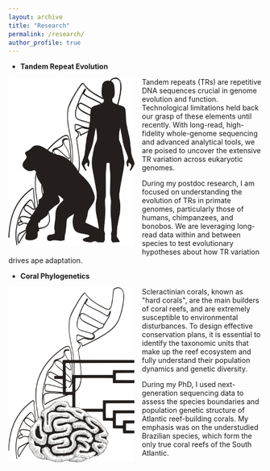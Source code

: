 ```yaml
---
layout: archive
title: "Research"
permalink: /research/
author_profile: true
---
```


- **Tandem Repeat Evolution**  
<div style="clear: both;">
  <img src="_pages/images/human_chimp_dna.png" alt="Tandem Repeat Evolution" width="250" style="float: left; margin-right: 15px; margin-bottom: 10px;">
  <p>
    Tandem repeats (TRs) are repetitive DNA sequences crucial in genome evolution and function.
    Technological limitations held back our grasp of these elements until recently. With long-read, high-fidelity whole-genome sequencing and advanced analytical tools, we are poised to uncover the extensive TR variation across eukaryotic genomes.
  </p>
  <p>
    During my postdoc research, I am focused on understanding the evolution of TRs in primate genomes, particularly those of humans, chimpanzees, and bonobos.
    We are leveraging long-read data within and between species to test evolutionary hypotheses about how TR variation drives ape adaptation.
  </p>
</div>

- **Coral Phylogenetics**  
<div style="clear: both;">
  <img src="_pages/images/coral_dna.png" alt="Coral phylogenetics" width="250" style="float: left; margin-right: 15px; margin-bottom: 10px;">
  <p>
    Scleractinian corals, known as "hard corals", are the main builders of coral reefs, and are extremely susceptible to environmental disturbances. To design effective conservation plans, it is essential to identify the taxonomic units that make up the reef
    ecosystem and fully understand their population dynamics and genetic diversity.
  </p>
  <p>
  During my PhD, I used next-generation sequencing data to assess the species boundaries and population genetic structure of Atlantic reef-building corals. 
  My emphasis was on the understudied Brazilian species, which form the only true coral reefs of the South Atlantic. 
  </p>
</div>
